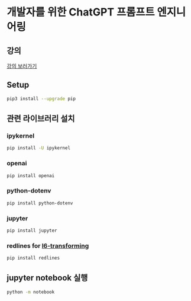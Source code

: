 # 개발자를 위한 ChatGPT 프롬프트 엔지니어링

## 강의

[강의 보러가기][course]

## Setup

```sh
pip3 install --upgrade pip
```

## 관련 라이브러리 설치

### ipykernel

```sh
pip install -U ipykernel
```

### openai

```sh
pip install openai
```

### python-dotenv

```sh
pip install python-dotenv
```

### jupyter

```sh
pip install jupyter
```

### redlines for [l6-transforming](./l6-transforming.ipynb)

```sh
pip install redlines
```

## jupyter notebook 실행

```sh
python -m notebook
```

[course]:https://www.deeplearning.ai/short-courses/chatgpt-prompt-engineering-for-developers/